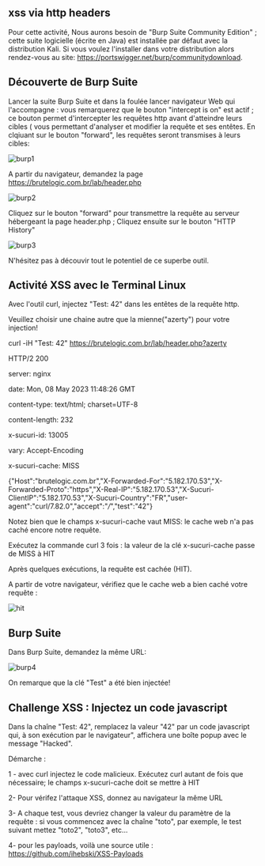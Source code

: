 ## xss via http headers

Pour cette activité, Nous aurons besoin de "Burp Suite Community Edition" ; cette suite logicielle (écrite en Java) est installée par défaut avec la distribution Kali. Si vous voulez l'installer dans votre distribution alors rendez-vous au site: https://portswigger.net/burp/communitydownload.

## Découverte de Burp Suite

Lancer la suite Burp Suite et dans la foulée lancer navigateur Web qui l'accompagne : vous remarquerez que le bouton "intercept is on" est actif ; ce bouton permet d'intercepter les requêtes http avant d'atteindre leurs cibles ( vous permettant d'analyser et modifier la requête et ses entêtes. En clqiuant sur le bouton "forward", les requêtes seront transmises à leurs cibles:

![burp1](https://user-images.githubusercontent.com/38082725/236813494-47bcb764-0302-4267-889c-1867abf56e6c.png)

A partir du navigateur, demandez la page https://brutelogic.com.br/lab/header.php

![burp2](https://user-images.githubusercontent.com/38082725/236814152-6fe08b39-3f7a-4a45-ba2f-4cb685d11d02.png)

Cliquez sur le bouton "forward" pour transmettre la requête au serveur hébergeant la page header.php ; Cliquez ensuite sur le bouton "HTTP History"

![burp3](https://user-images.githubusercontent.com/38082725/236814646-eb97496d-8137-40a0-8acc-5b692ec4413b.png)

N'hésitez pas à découvir tout le potentiel de ce superbe outil.

## Activité XSS avec le Terminal Linux

Avec l'outil curl, injectez  "Test: 42" dans les entêtes de la requête http. 

Veuillez choisir une chaine autre que la mienne("azerty") pour votre injection! 

curl -iH "Test: 42"  https://brutelogic.com.br/lab/header.php?azerty

HTTP/2 200

server: nginx

date: Mon, 08 May 2023 11:48:26 GMT

content-type: text/html; charset=UTF-8

content-length: 232

x-sucuri-id: 13005

vary: Accept-Encoding

x-sucuri-cache: MISS

{"Host":"brutelogic.com.br","X-Forwarded-For":"5.182.170.53","X-Forwarded-Proto":"https","X-Real-IP":"5.182.170.53","X-Sucuri-ClientIP":"5.182.170.53","X-Sucuri-Country":"FR","user-agent":"curl\/7.82.0","accept":"*\/*","test":"42"}

Notez bien que le champs x-sucuri-cache vaut MISS: le cache web n'a pas caché encore notre requête.

Exécutez la commande curl 3 fois : la valeur de la clé x-sucuri-cache passe de MISS à HIT

Après quelques exécutions, la requête est cachée (HIT).

A partir de votre navigateur, vérifiez que le cache web a bien caché votre requête :

![hit](https://github.com/adell2024/intro_securite_info/assets/159798073/94da03d8-4929-4dc1-9b63-921892888bb1)


## Burp Suite

Dans Burp Suite, demandez la même URL:

![burp4](https://user-images.githubusercontent.com/38082725/236817199-8aab5f83-cda5-4fe7-a77b-dd7af086fb98.png)

On remarque que la clé "Test" a été bien injectée!

## Challenge XSS : Injectez un code javascript

Dans la chaîne "Test: 42", remplacez la valeur "42" par un code javascript qui, à son exécution par le navigateur", affichera une boîte popup avec le message "Hacked".

Démarche :

1 - avec curl injectez le code malicieux. Exécutez curl autant de fois que nécessaire; le champs x-sucuri-cache doit se mettre à HIT

2- Pour vérifez l'attaque XSS, donnez au navigateur la même URL

3- A chaque test, vous devriez changer la valeur du paramètre de la requête : si vous commencez avec la chaîne "toto", par exemple, le test suivant mettez "toto2", "toto3", etc...

4- pour les payloads, voilà une source utile : https://github.com/ihebski/XSS-Payloads

